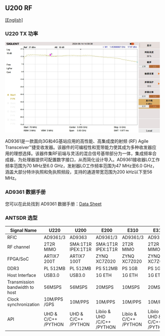 ## U200 RF

[[English]](../../../../device_and_usage_manual/ANTSDR_U_Series_Module/ANTSDR_U200_Reference_Manual/AntsdrU200_RF_parameters.html)

### U220 TX 功率
![U220](../ANTSDR_U220_Reference_Manual//AntsdrU220_Reference_Manual.assets/U220_RF.jpg)

AD9361是一款面向3G和4G基站应用的高性能、高集成度的射频 (RF) Agile Transceiver™捷变收发器。该器件的可编程性和宽带能力使其成为多种收发器应用的理想选择。该器件集RF前端与灵活的混合信号基带部分为一体，集成频率合成器，为处理器提供可配置数字接口，从而简化设计导入。AD9361接收器LO工作频率范围为70 MHz至6.0 GHz，发射器LO工作频率范围为47 MHz至6.0 GHz，涵盖大部分特许执照和免执照频段，支持的通道带宽范围为200 kHz以下至56 MHz。

### AD9361 数据手册

您可以在此处找到 AD9361 数据手册：[Data Sheet](https://www.analog.com/en/products/ad9361.html)

### ANTSDR 选型

| Signal Name   |     U220        |  U200     |E200              | E310      | E316        |
| ------------- | ----------      |------     | --------------   | ----------| ----------  |   
| RFIC          | AD9361/3        |  AD9363           |   AD9361/3       |AD9361/3  |  AD9361/3    |
| RF channel    |  2T2R MIMO      |SMA:1T1R IPEX:1T1R  |SMA:1T1R IPEX:1T1R|2T2R MIMO  |2T2R MIMO      |
| FPGA/SoC      | ARTIX7 200T     | ARTIX7 100T |ZYNQ XC7Z020  | ZYNQ XC7Z020   |ZYNQ XC7Z020   |
| DDR3          |  PL 512MB       | PL 512MB        |PS 512MB     | PS 1GB         | PS 1GB        |
| Host Interface                  |    USB3.0 | USB3.0        |      1G ETH      | 1G ETH         |1G ETH           |
| Transmission bandwidth to host  |  56MSPS    |56MSPS       |     20MSPS      | 10MSPS         | 20MSPS          | 
|Clock synchronization            |   10M/PPS /GPS  | 10M/PPS  |10M/PPS          | 10M/PPS        | 10M/PPS          |
| API        |  UHD & C/C++ /PYTHON  | UHD & C/C++ /PYTHON  | Libiio & UHD /C/C++ /PYTHON  | Libiio &  C/C++ /PYTHON  |   Libiio & UHD & C/C++ /PYTHON |  